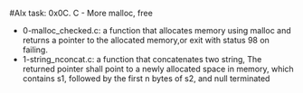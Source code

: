 #Alx task: 0x0C. C - More malloc, free

* 0-malloc_checked.c: a function that allocates memory using malloc and returns a pointer to the allocated memory,or exit with status 98 on failing.  
* 1-string_nconcat.c: a function that concatenates two string, The returned pointer shall point to a newly allocated space in memory, which contains s1, followed by the first n bytes of s2, and null terminated

